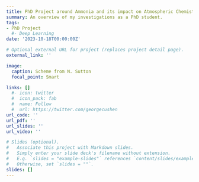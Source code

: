 ```yaml
---
title: PhD Project around Ammonia and its impact on Atmospheric Chemistry
summary: An overview of my investigations as a PhD student.
tags: 
- PhD Project
  #- Deep Learning
date: '2023-10-18T00:00:00Z'

# Optional external URL for project (replaces project detail page).
external_link: ''

image:
  caption: Scheme from N. Sutton
  focal_point: Smart

links: []
  #- icon: twitter
  #  icon_pack: fab
  #  name: Follow
  #  url: https://twitter.com/georgecushen
url_code: ''
url_pdf: ''
url_slides: ''
url_video: ''

# Slides (optional).
#   Associate this project with Markdown slides.
#   Simply enter your slide deck's filename without extension.
#   E.g. `slides = "example-slides"` references `content/slides/example-slides.md`.
#   Otherwise, set `slides = ""`.
slides: []
---
```



